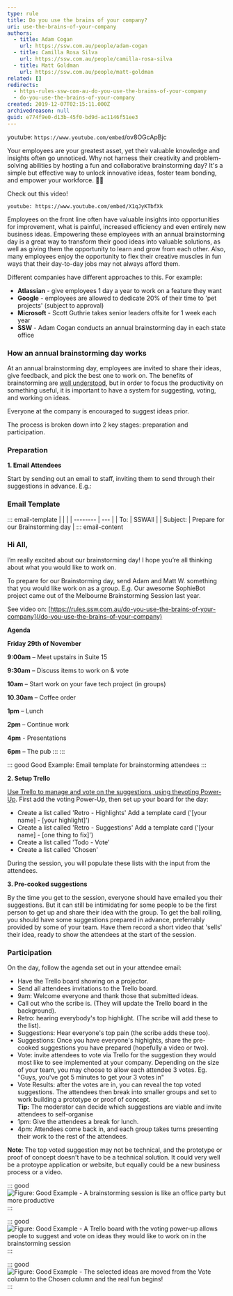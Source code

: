 ```yaml
---
type: rule
title: Do you use the brains of your company?
uri: use-the-brains-of-your-company
authors:
  - title: Adam Cogan
    url: https://ssw.com.au/people/adam-cogan
  - title: Camilla Rosa Silva
    url: https://ssw.com.au/people/camilla-rosa-silva
  - title: Matt Goldman
    url: https://ssw.com.au/people/matt-goldman
related: []
redirects:
  - https-rules-ssw-com-au-do-you-use-the-brains-of-your-company
  - do-you-use-the-brains-of-your-company
created: 2019-12-07T02:15:11.000Z
archivedreason: null
guid: e774f9e0-d13b-45f0-bd9d-ac1146f51ee3
---
```

youtube: `https://www.youtube.com/embed`/ov8OGcApBjc 

Your employees are your greatest asset, yet their valuable knowledge and insights often go unnoticed. Why not harness their creativity and problem-solving abilities by hosting a fun and collaborative brainstorming day? It's a simple but effective way to unlock innovative ideas, foster team bonding, and empower your workforce. 🧠💪

Check out this video!

<!--endintro-->

`youtube: https://www.youtube.com/embed/X1qJyKTbfXk`  

Employees on the front line often have valuable insights into opportunities for improvement, what is painful, increased efficiency and even entirely new business ideas. Empowering these employees with an annual brainstorming day is a great way to transform their good ideas into valuable solutions, as well as giving them the opportunity to learn and grow from each other. Also, many employees enjoy the opportunity to flex their creative muscles in fun ways that their day-to-day jobs may not always afford them.

Different companies have different approaches to this. For example:

* **Atlassian** - give employees 1 day a year to work on a feature they want
* **Google** - employees are allowed to dedicate 20% of their time to 'pet projects' (subject to approval)
* **Microsoft** - Scott Guthrie takes senior leaders offsite for 1 week each year
* **SSW** - Adam Cogan conducts an annual brainstorming day in each state office

### How an annual brainstorming day works

At an annual brainstorming day, employees are invited to share their ideas, give feedback, and pick the best one to work on. The benefits of brainstorming are 
 [well understood](https://raybourn.com/the-5-benefits-of-brainstorming/), but in order to focus the productivity on something useful, it is important to have a system for suggesting, voting, and working on ideas.

Everyone at the company is encouraged to suggest ideas prior.

The process is broken down into 2 key stages: preparation and participation.

### Preparation

**1. Email Attendees**

Start by sending out an email to staff, inviting them to send through their suggestions in advance. E.g.:

### Email Template

::: email-template
|          |     |
| -------- | --- |
| To:      | SSWAll |
| Subject: | Prepare for our Brainstorming day | 
::: email-content

### Hi All,

I’m really excited about our brainstorming day! I hope you’re all thinking about what you would like to work on.

To prepare for our Brainstorming day, send Adam and Matt W. something that you would like work on as a group.
E.g. Our awesome SophieBot project came out of the Melbourne Brainstorming Session last year.   

See video on: [https://rules.ssw.com.au/do-you-use-the-brains-of-your-company](/do-you-use-the-brains-of-your-company)

**Agenda** 

**Friday 29th of November** 

 **9:00am** – Meet upstairs in Suite 15

**9:30am** – Discuss items to work on & vote

**10am** – Start work on your fave tech project (in groups)

 **10.30am** – Coffee order

**1pm** – Lunch

**2pm** – Continue work

**4pm** - Presentations

**6pm** – The pub
:::
:::

::: good
Good Example: Email template for brainstorming attendees
:::  

**2. Setup Trello**

[Use Trello to manage and vote on the suggestions, using the](/do-you-use-the-brains-of-your-company)[voting Power-Up](https://trello.com/power-ups/55a5d917446f517774210013/voting). First add the voting Power-Up, then set up your board for the day:

* Create a list called 'Retro - Highlights'
  Add a template card ('\[your name] - \[your highlight]')
* Create a list called 'Retro - Suggestions'
  Add a template card ('\[your name] - \[one thing to fix]')
* Create a list called 'Todo - Vote'
* Create a list called 'Chosen'

During the session, you will populate these lists with the input from the attendees.

**3. Pre-cooked suggestions** 

By the time you get to the session, everyone should have emailed you their suggestions. But it can still be intimidating for some people to be the first person to get up and share their idea with the group. To get the ball rolling, you should have some suggestions prepared in advance, preferrably provided by some of your team. Have them record a short video that 'sells' their idea, ready to show the attendees at the start of the session.

### Participation

On the day, follow the agenda set out in your attendee email:

* Have the Trello board showing on a projector.
* Send all attendees invitations to the Trello board.
* 9am: Welcome everyone and thank those that submitted ideas.
* Call out who the scribe is. (They will update the Trello board in the background).
* Retro: hearing everybody's top highlight. (The scribe will add these to the list).
* Suggestions: Hear everyone's top pain (the scribe adds these too).
* Suggestions: Once you have everyone's highights, share the pre-cooked suggestions you have prepared (hopefully a video or two).
* Vote: invite attendees to vote via Trello for the suggestion they would most like to see implemented at your company. Depending on the size of your team, you may choose to allow each attendee 3 votes.
  Eg. "Guys, you've got 5 minutes to get your 3 votes in"
* Vote Results: after the votes are in, you can reveal the top voted suggestions. The attendees then break into smaller groups and set to work building a prototype or proof of concept.  
  **Tip:** The moderator can decide which suggestions are viable and invite attendees to self-organise
* 1pm: Give the attendees a break for lunch.
* 4pm: Attendees come back in, and each group takes turns presenting their work to the rest of the attendees.

**Note**: The top voted suggestion may not be technical, and the prototype or proof of concept doesn't have to be a technical solution. It could very well be a protoype application or website, but equally could be a new business process or a video.

::: good
![Figure: Good Example - A brainstorming session is like an office party but more productive](MicrosoftTeams-image.png)
:::

::: good
![Figure: Good Example - A Trello board with the voting power-up allows people to suggest and vote on ideas they would like to work on in the brainstorming session](2019-12-07_16-06-18.png)
:::

::: good
![Figure: Good Example - The selected ideas are moved from the Vote column to the Chosen column and the real fun begins!](2019-12-07_16-26-04.png)
:::
